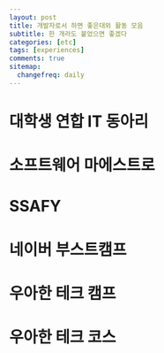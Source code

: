 ```yaml
---
layout: post
title: 개발자로서 하면 좋은대외 활동 모음
subtitle: 한 개라도 붙었으면 좋겠다
categories: [etc]
tags: [experiences]
comments: true
sitemap:
  changefreq: daily
---
```


# 대학생 연합 IT 동아리

# 소프트웨어 마에스트로

# SSAFY

# 네이버 부스트캠프

# 우아한 테크 캠프

# 우아한 테크 코스